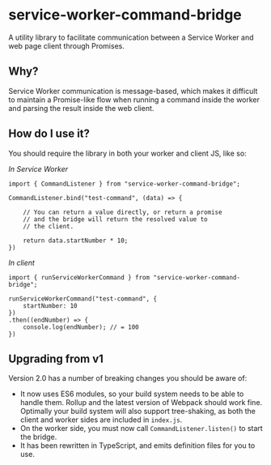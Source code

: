 # service-worker-command-bridge

A utility library to facilitate communication between a Service
Worker and web page client through Promises.

## Why?

Service Worker communication is message-based, which makes it
difficult to maintain a Promise-like flow when running a command inside the
worker and parsing the result inside the web client.

## How do I use it?

You should require the library in both your worker and client JS, like so:

*In Service Worker*
    
    import { CommandListener } from "service-worker-command-bridge";
    
    CommandListener.bind("test-command", (data) => {
        
        // You can return a value directly, or return a promise
        // and the bridge will return the resolved value to
        // the client.
        
        return data.startNumber * 10;
    })
    
*In client*

    import { runServiceWorkerCommand } from "service-worker-command-bridge";
    
    runServiceWorkerCommand("test-command", {
        startNumber: 10
    })
    .then((endNumber) => {
        console.log(endNumber); // = 100
    })

## Upgrading from v1

Version 2.0 has a number of breaking changes you should be aware of:

- It now uses ES6 modules, so your build system needs to be able to handle them. Rollup and the latest version of Webpack should work fine. Optimally your build system will also support tree-shaking, as both the client and worker sides are included in `index.js`.
- On the worker side, you must now call `CommandListener.listen()` to start the bridge.
- It has been rewritten in TypeScript, and emits definition files for you to use.